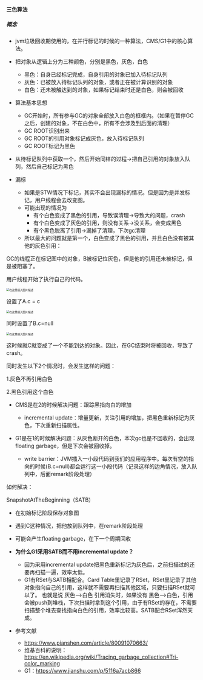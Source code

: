 #### 三色算法

##### 概念

- jvm垃圾回收期使用的，在并行标记的时候的一种算法，CMS/G1中的核心算法。
- 把对象从逻辑上分为三种颜色，分别是黑色，灰色，白色
  - 黑色：自身已经标记完成，自身引用的对象已加入待标记队列
  - 灰色：已被放入待标记队列的对象，或者正在被计算识别的对象
  - 白色：还未被触达到的对象，如果标记结束时还是白色，则会被回收
- 算法基本思想
  - GC开始时，所有参与GC的对象全部放入白色的框框内。（如果在暂停GC之后，创建的对象，不在白色中，所有不会涉及到后面的清理）
  - GC ROOT识别出来
  - GC ROOT的引用对象标记成灰色，放入待标记队列
  - GC ROOT标记为黑色
- 从待标记队列中获取一个，然后开始同样的过程->把自己引用的对象放入队列，然后自己标记为黑色
  
- 漏标
  - 如果是STW情况下标记，其实不会出现漏标的情况。但是因为是并发标记，用户线程会去改变图。
  - 可能出现的情况为
    - 有个白色变成了黑色的引用，导致误清理->导致大的问题，crash
    - 有个白色变成了灰色的引用，则没有关系->没关系，会变成黑色
    - 有个黑色脱离了引用->漏掉了清理，下次gc清理
  - 所以最大的问题就是第一个，白色变成了黑色的引用，并且白色没有被其他的灰色引用：

GC的线程正在标记图中的对象，B被标记位灰色，但是他的引用还未被标记，但是被阻塞了。

用户线程开始了执行自己的代码。

<img src="https://www.pianshen.com/images/744/16abf6e261cb704f9b51793d1ede8e10.png" alt="在这里插入图片描述" style="zoom:50%;" />

设置了A.c = c

<img src="https://www.pianshen.com/images/901/7ae5b8bdfdf272b9ea699ea64314b0ed.png" alt="在这里插入图片描述" style="zoom:50%;" />

同时设置了B.c=null

<img src="https://www.pianshen.com/images/970/8f48338fc8e0435fd58074c51dec3d0a.png" alt="在这里插入图片描述" style="zoom:50%;" />



这时候就C就变成了一个不能到达的对象。因此，在GC结束时将被回收，导致了crash。

同时发生以下2个情况时，会发生这样的问题：

1.灰色不再引用白色

2.黑色引用这个白色

- CMS是在2的时候解决问题：跟踪黑指向白的增加
  - incremental update：增量更新，关注引用的增加，把黑色重新标记为灰色，下次重新扫描属性。



- G1是在1的时候解决问题：从灰色断开的白色，本次gc也是不回收的，会出现floating garbage，但是下次会被回收掉。
  - write barrier：JVM插入一小段代码到我们的应用程序中。每次有空的指向的时候(B.c=null)都会运行这一小段代码（记录这样的边角情况，放入队列中，后面remark阶段处理）

如何解决：

SnapshotAtTheBeginning（SATB）

- 在初始标记阶段保存对象图
- 遇到C这种情况，把他放到队列中，在remark阶段处理
- 可能会产生floating garbage，在下一个周期回收



- **为什么G1采用SATB而不用incremental update？**
  - 因为采用incremental update把黑色重新标记为灰色后，之前扫描过的还要再扫描一遍，效率太低。
  - G1有RSet与SATB相配合。Card Table里记录了RSet，RSet里记录了其他对象指向自己的引用，这样就不需要再扫描其他区域，只要扫描RSet就可以了。
     也就是说 灰色-->白色 引用消失时，如果没有 黑色-->白色，引用会被push到堆栈，下次扫描时拿到这个引用，由于有RSet的存在，不需要扫描整个堆去查找指向白色的引用，效率比较高。SATB配合RSet浑然天成。



- 参考文献
  - https://www.pianshen.com/article/80091070663/
  - 维基百科的说明：https://en.wikipedia.org/wiki/Tracing_garbage_collection#Tri-color_marking
  - G1：https://www.jianshu.com/p/5116a7acb866